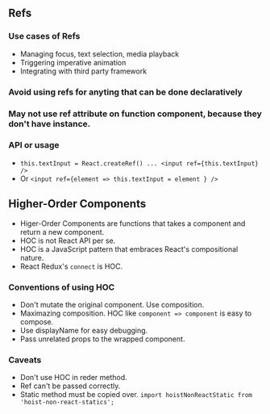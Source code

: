 ## Refs

### Use cases of Refs
- Managing focus, text selection, media playback
- Triggering imperative animation
- Integrating with third party framework

### Avoid using refs for anyting that can be done declaratively
### May not use ref attribute on function component, because they don't have instance.
### API or usage
- `this.textInput = React.createRef() ... <input ref={this.textInput} />`
- Or `<input ref={element => this.textInput = element } />`

## Higher-Order Components
- Higer-Order Components are functions that takes a component and return a new component.
- HOC is not React API per se.
- HOC is a JavaScript pattern that embraces React's compositional nature.
- React Redux's `connect` is HOC.

### Conventions of using HOC
- Don't mutate the original component. Use composition.
- Maximazing composition. HOC like `component => component` is easy to compose.
- Use displayName for easy debugging.
- Pass unrelated props to the wrapped component.

### Caveats
- Don't use HOC in reder method.
- Ref can't be passed correctly.
- Static method must be copied over. `import hoistNonReactStatic from 'hoist-non-react-statics';`
